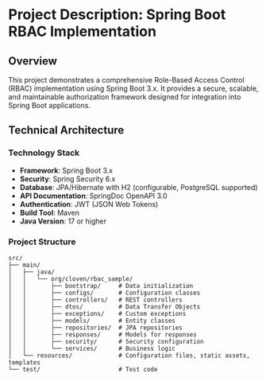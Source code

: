 # Project Description: Spring Boot RBAC Implementation

## Overview
This project demonstrates a comprehensive Role-Based Access Control (RBAC) implementation using Spring Boot 3.x. It provides a secure, scalable, and maintainable authorization framework designed for integration into Spring Boot applications.

## Technical Architecture

### Technology Stack
- **Framework**: Spring Boot 3.x
- **Security**: Spring Security 6.x
- **Database**: JPA/Hibernate with H2 (configurable, PostgreSQL supported)
- **API Documentation**: SpringDoc OpenAPI 3.0
- **Authentication**: JWT (JSON Web Tokens)
- **Build Tool**: Maven
- **Java Version**: 17 or higher

### Project Structure
```
src/
├── main/
│   ├── java/
│   │   └── org/cloven/rbac_sample/
│   │       ├── bootstrap/     # Data initialization
│   │       ├── configs/       # Configuration classes
│   │       ├── controllers/   # REST controllers
│   │       ├── dtos/          # Data Transfer Objects
│   │       ├── exceptions/    # Custom exceptions
│   │       ├── models/        # Entity classes
│   │       ├── repositories/  # JPA repositories
│   │       ├── responses/     # Models for responses
│   │       ├── security/      # Security configuration
│   │       └── services/      # Business logic
│   └── resources/             # Configuration files, static assets, templates
└── test/                      # Test code
